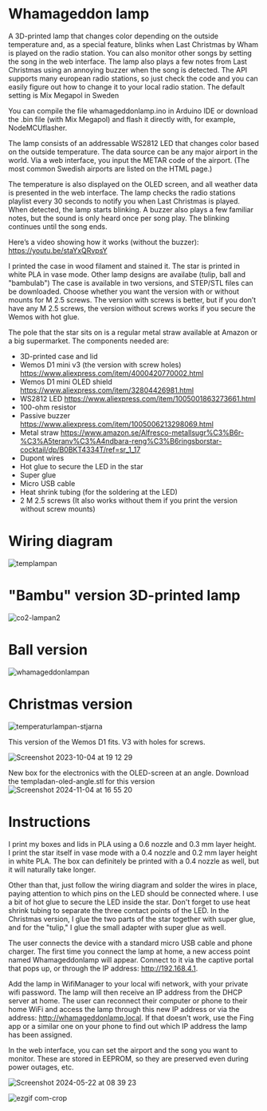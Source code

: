 # Whamageddon lamp


A 3D-printed lamp that changes color depending on the outside temperature and, as a special feature, blinks when Last Christmas by Wham is played on the radio station. You can also monitor other songs by setting the song in the web interface. The lamp also plays a few notes from Last Christmas using an annoying buzzer when the song is detected. The API supports many european radio stations, so just check the code and you can easily figure out how to change it to your local radio station. The default setting is Mix Megapol in Sweden

You can compile the file whamageddonlamp.ino in Arduino IDE or download the .bin file (with Mix Megapol) and flash it directly with, for example, NodeMCUflasher.

The lamp consists of an addressable WS2812 LED that changes color based on the outside temperature. The data source can be any major airport in the world. Via a web interface, you input the METAR code of the airport. (The most common Swedish airports are listed on the HTML page.)

The temperature is also displayed on the OLED screen, and all weather data is presented in the web interface. The lamp checks the radio stations playlist every 30 seconds to notify you when Last Christmas is played. When detected, the lamp starts blinking. A buzzer also plays a few familiar notes, but the sound is only heard once per song play. The blinking continues until the song ends.

Here’s a video showing how it works (without the buzzer): https://youtu.be/staYxQRvpsY

I printed the case in wood filament and stained it. The star is printed in white PLA in vase mode. Other lamp designs are availabe (tulip, ball and "bambulab") The case is available in two versions, and STEP/STL files can be downloaded. Choose whether you want the version with or without mounts for M 2.5 screws. The version with screws is better, but if you don’t have any M 2.5 screws, the version without screws works if you secure the Wemos with hot glue.

The pole that the star sits on is a regular metal straw available at Amazon or a big supermarket. The components needed are:

- 3D-printed case and lid
- Wemos D1 mini v3 (the version with screw holes) https://www.aliexpress.com/item/4000420770002.html
- Wemos D1 mini OLED shield https://www.aliexpress.com/item/32804426981.html
- WS2812 LED https://www.aliexpress.com/item/1005001863273661.html
- 100-ohm resistor
- Passive buzzer https://www.aliexpress.com/item/1005006213298069.html
- Metal straw https://www.amazon.se/Alfresco-metallsugr%C3%B6r-%C3%A5teranv%C3%A4ndbara-reng%C3%B6ringsborstar-cocktail/dp/B0BKT4334T/ref=sr_1_17
- Dupont wires
- Hot glue to secure the LED in the star
- Super glue
- Micro USB cable
- Heat shrink tubing (for the soldering at the LED)
- 2 M 2.5 screws (It also works without them if you print the version without screw mounts)

<h1>Wiring diagram</h1>


![templampan](https://github.com/duelago/Temperaturlampan/assets/12539239/ebb60627-cd37-4e9d-8fff-efc2866f2104)


<h1>"Bambu" version 3D-printed lamp</h1>

![co2-lampan2](https://github.com/user-attachments/assets/887ccf7c-3a91-4f33-af3d-2c71e6b7bcfd)



<h1>Ball version</h1>

![whamageddonlampan](https://github.com/duelago/Temperaturlampan/assets/12539239/6cb68040-5377-46a6-b174-873620f04d1d)


<h1>Christmas version</h1>

![temperaturlampan-stjarna](https://github.com/duelago/Temperaturlampan/assets/12539239/859001ad-1024-4838-bd3d-e470d4a57013)


This version of the Wemos D1 fits. V3 with holes for screws.

![Screenshot 2023-10-04 at 19 12 29](https://github.com/duelago/Temperaturlampan/assets/12539239/45842c62-73e3-4499-badd-159bfa92e052)


New box for the electronics with the OLED-screen at an angle.
Download the templadan-oled-angle.stl for this version
![Screenshot 2024-11-04 at 16 55 20](https://github.com/user-attachments/assets/9803f675-ccf4-47ae-a14e-311152a19f75)


<h1>Instructions</h1>

I print my boxes and lids in PLA using a 0.6 nozzle and 0.3 mm layer height. I print the star itself in vase mode with a 0.4 nozzle and 0.2 mm layer height in white PLA. The box can definitely be printed with a 0.4 nozzle as well, but it will naturally take longer.

Other than that, just follow the wiring diagram and solder the wires in place, paying attention to which pins on the LED should be connected where. I use a bit of hot glue to secure the LED inside the star. Don't forget to use heat shrink tubing to separate the three contact points of the LED. In the Christmas version, I glue the two parts of the star together with super glue, and for the "tulip," I glue the small adapter with super glue as well.

The user connects the device with a standard micro USB cable and phone charger. The first time you connect the lamp at home, a new access point named Whamageddonlamp will appear. Connect to it via the captive portal that pops up, or through the IP address: http://192.168.4.1.

Add the lamp in WifiManager to your local wifi network, with your private wifi password. The lamp will then receive an IP address from the DHCP server at home. The user can reconnect their computer or phone to their home WiFi and access the lamp through this new IP address or via the address: http://whamageddonlamp.local. If that doesn't work, use the Fing app or a similar one on your phone to find out which IP address the lamp has been assigned.

In the web interface, you can set the airport and the song you want to monitor. These are stored in EEPROM, so they are preserved even during power outages, etc.


![Screenshot 2024-05-22 at 08 39 23](https://github.com/duelago/Temperaturlampan/assets/12539239/358260d7-782f-43a1-8a2a-4314bc805bc0)



![ezgif com-crop](https://github.com/duelago/Temperaturlampan/assets/12539239/41c63c9f-87a0-4780-b7ca-e82fb4401fc8)


